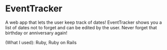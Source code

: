 EventTracker
============
A web app that lets the user keep track of dates! EventTracker shows you a list of dates 
not to forget and can be edited by the user. Never forget that birthday or anniversary again!

(What I used): Ruby, Ruby on Rails
